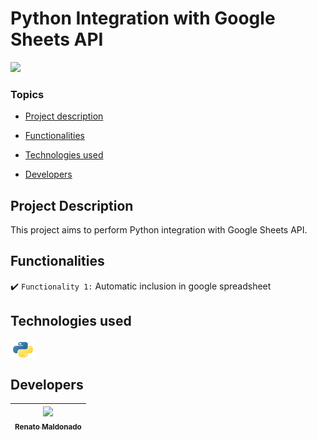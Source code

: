 # Python Integration with Google Sheets API

<p>
   <img src="http://img.shields.io/static/v1?label=STATUS&message=DEVELOPMENT&color=RED&style=for-the-badge"/>
</p>

### Topics

- [Project description](#Project-description)

- [Functionalities](#Functionalities)

- [Technologies used](#Technologies-used)
 
- [Developers](#Developers)

## Project Description

This project aims to perform Python integration with Google Sheets API.

## Functionalities

:heavy_check_mark: `Functionality 1:` Automatic inclusion in google spreadsheet

## Technologies used
<p>
<img align="center" alt="Renato-python" height="30" width="40" src="https://raw.githubusercontent.com/devicons/devicon/master/icons/python/python-original.svg">
</p>

## Developers
| [<img src="https://avatars.githubusercontent.com/u/49447595?v=4" width=115><br><sub>Renato Maldonado</sub>](https://github.com/renthus)
| :---: |